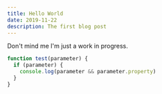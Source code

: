 ```yaml
---
title: Hello World
date: 2019-11-22
description: The first blog post
---
```


Don't mind me I'm just a work in progress.

```js
function test(parameter) {
  if (parameter) {
    console.log(parameter && parameter.property)
  }
}
```

